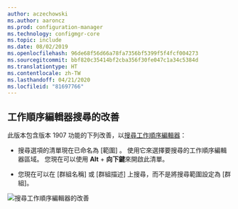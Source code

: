 ```yaml
---
author: aczechowski
ms.author: aaroncz
ms.prod: configuration-manager
ms.technology: configmgr-core
ms.topic: include
ms.date: 08/02/2019
ms.openlocfilehash: 96de68f56d66a78fa7356bf5399f5f4fcf004273
ms.sourcegitcommit: bbf820c35414bf2cba356f30fe047c1a34c5384d
ms.translationtype: HT
ms.contentlocale: zh-TW
ms.lasthandoff: 04/21/2020
ms.locfileid: "81697766"
---
```

## <a name="improvements-to-task-sequence-editor-search"></a><a name="bkmk_tssearch"></a> 工作順序編輯器搜尋的改善

<!--4621085-->

此版本包含版本 1907 功能的下列改善，以[搜尋工作順序編輯器](../../technical-preview-1907.md#bkmk_tsedit)：

- 搜尋選項的清單現在已命名為 [範圍]  。 使用它來選擇要搜尋的工作順序編輯器區域。 您現在可以使用 **Alt** + **向下鍵**來開啟此清單。

- 您現在可以在 [群組名稱] 或 [群組描述] 上搜尋，而不是將搜尋範圍設定為 [群組]。

![搜尋工作順序編輯器的改善](../../media/4621085-task-sequence-search-1908.png)
